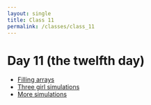 ```yaml
---
layout: single
title: Class 11
permalink: /classes/class_11
---
```


# Day 11 (the twelfth day)

* [Filling arrays](../chapters/03/filling_arrays)
* [Three girl simulations](../chapters/exercises/three_girl_simulations)
* [More simulations](../chapters/exercises/simulation)
